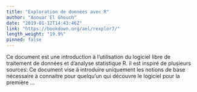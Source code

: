 ```yaml
---
title: "Exploration de données avec R"
author: "Anouar El Ghouch"
date: "2019-01-12T14:43:46Z"
link: "https://bookdown.org/ael/rexplor7/"
length_weight: "19.9%"
pinned: false
---
```


 Ce document est une introduction à l’utilisation du logiciel libre de traitement de données et d’analyse statistique R. il est inspiré de plusieurs sources: Ce document vise à introduire uniquement les notions de base nécessaire à connaitre pour quelqu’un qui découvre le logiciel pour la première ...

